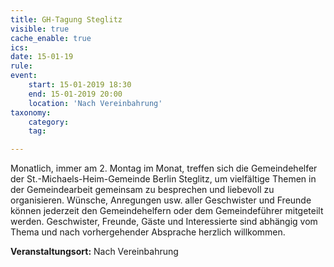```yaml
---
title: GH-Tagung Steglitz
visible: true
cache_enable: true
ics: 
date: 15-01-19
rule: 
event:
	start: 15-01-2019 18:30
	end: 15-01-2019 20:00
	location: 'Nach Vereinbahrung'
taxonomy:
	category: 
	tag: 

---
```

Monatlich, immer am 2. Montag im Monat, treffen sich die Gemeindehelfer der St.-Michaels-Heim-Gemeinde Berlin Steglitz, um vielfältige Themen in der Gemeindearbeit gemeinsam zu besprechen und liebevoll zu organisieren. Wünsche, Anregungen usw. aller Geschwister und Freunde können jederzeit den Gemeindehelfern oder dem Gemeindeführer mitgeteilt werden. Geschwister, Freunde, Gäste und Interessierte sind abhängig vom Thema und nach vorhergehender Absprache herzlich willkommen.


**Veranstaltungsort:** Nach Vereinbahrung


